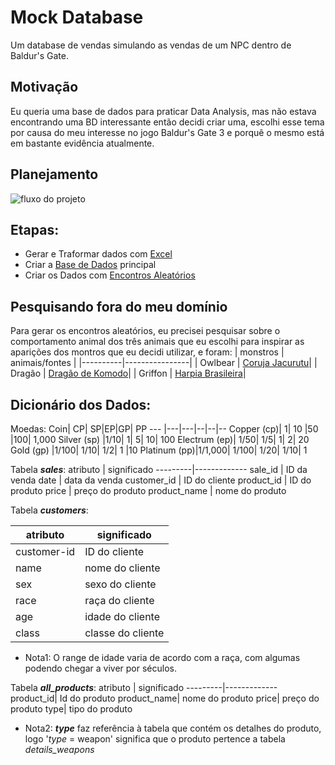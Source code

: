 # Mock Database

Um database de vendas simulando as vendas de um NPC dentro de Baldur's Gate. 
## Motivação
Eu queria uma base de dados para praticar Data Analysis, mas não estava encontrando uma BD interessante então decidi criar uma, escolhi esse tema por causa do meu interesse no jogo Baldur's Gate 3 e porquê o mesmo está em bastante evidência atualmente.
## Planejamento
![fluxo do projeto](https://github.com/PatrickLeal/projeto_baldursgate_vendor_sales/assets/64172146/04e8c08f-eafa-4e0d-b1b6-1383114b1f23)
## Etapas:
* Gerar e Traformar dados com [Excel](https://github.com/PatrickLeal/projeto_baldursgate_vendor_sales/blob/main/usando_excel.md)
* Criar a [Base de Dados](https://github.com/PatrickLeal/projeto_baldursgate_vendor_sales/blob/main/database_creation.ipynb) principal
* Criar os Dados com [Encontros Aleatórios](https://github.com/PatrickLeal/projeto_baldursgate_vendor_sales/blob/main/encounters_dataset_creation.ipynb)
## Pesquisando fora do meu domínio
Para gerar os encontros aleatórios, eu precisei pesquisar sobre o comportamento animal dos três animais que eu escolhi para inspirar as aparições dos montros que eu decidi utilizar, e foram: 
| monstros | animais/fontes |
|----------|----------------|
| Owlbear  | [Coruja Jacurutu](https://www.wikiaves.com.br/wiki/jacurutu)|
| Dragão   | [Dragão de Komodo](https://pt.wikipedia.org/wiki/Drag%C3%A3o-de-komodo#:~:text=Apesar%20dos%20drag%C3%B5es%2Dde%2Dkomodo,incluindo%20invertebrados%2C%20aves%20e%20mam%C3%ADferos.&text=A%20%C3%A9poca%20de%20reprodu%C3%A7%C3%A3o%20come%C3%A7a,ovos%20s%C3%A3o%20postos%20em%20setembro.)|
| Griffon  | [Harpia Brasileira](https://pt.wikipedia.org/wiki/Gavi%C3%A3o-real)|

## Dicionário dos Dados:
Moedas:
Coin|	CP|	SP|EP|GP|	PP
--- |---|---|--|--|--
Copper (cp)|	1|	10	|50	|100|	1,000
Silver (sp)	|1/10|	1|	5|	10|	100
Electrum (ep)|	1/50|	1/5|	1|	2|	20
Gold (gp)	|1/100|	1/10|	1/2|	1	|10
Platinum (pp)|1/1,000|	1/100|	1/20|	1/10|	1

Tabela ***sales***:
atributo | significado 
---------|-------------
sale_id  | ID da venda 
date     | data da venda 
customer_id | ID do cliente 
product_id | ID do produto 
price    | preço do produto 
product_name | nome do produto 

Tabela ***customers***:

atributo | significado 
---------|-------------
customer-id| ID do cliente
name| nome do cliente
sex| sexo do cliente
race| raça do cliente
age| idade do cliente
class| classe do cliente
* Nota1: O range de idade varia de acordo com a raça, com algumas podendo chegar a viver por séculos.

Tabela ***all_products***:
atributo | significado 
---------|-------------
product_id| Id do produto
product_name| nome do produto
price| preço do produto
type| tipo do produto
* Nota2: ***type*** faz referência à tabela que contém os detalhes do produto, logo '*type* = weapon' significa que o produto pertence a tabela *details_weapons*


